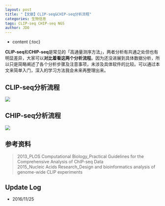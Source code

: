 ```yaml
---
layout: post
title: "【文献】CLIP-seq&CHIP-seq分析流程"
categories: 生物信息
tags: CLIP-seq CHIP-seq NGS
author: JDO
---
```


* content
{:toc}

**CLIP-seq**和**CHIP-seq**是常见的「高通量测序方法」，两者分析有共通之处但也有明显差异，大家可以**对比着看这两个分析流程**。因为还没进展到具体数据分析，所以只是简略阐述了各个分析步骤及注意事项，未涉及具体软件的比较。可以通过本文来简单入门，深入的学习方法我会未来再整理出来。




## CLIP-seq分析流程

![](https://raw.githubusercontent.com/woaielf/woaielf.github.io/master/_posts/Pic/1611/161125-1.png)

## CHIP-seq分析流程

![](https://raw.githubusercontent.com/woaielf/woaielf.github.io/master/_posts/Pic/1611/161125-2.png)

<!-- ## PPT展示
<video width="800" height="450" controls="controls">
    <source src="https://raw.githubusercontent.com/woaielf/woaielf.github.io/master/_posts/Video/161125.mp4" type="video/mp4" />
</video> -->

## 参考资料
> 2013_PLOS Computational Biology_Practical Guidelines for the Comprehensive Analysis of ChIP-seq Data <br>
2015_Nucleic Acids Research_Design and bioinformatics analysis of genome-wide CLIP experiments

## Update Log
- 2016/11/25